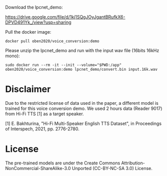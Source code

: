 Download the lpcnet_demo: 

https://drive.google.com/file/d/1kj1SQgJOyJgantBRufkX6-DPVD491Yk_/view?usp=sharing

Pull the docker image:

```docker pull oben2020/voice_conversion:demo```

Please unzip the lpcnet_demo and run with the input wav file (16bits 16kHz mono):

```sudo docker run --rm -it --init --volume="$PWD:/app" oben2020/voice_conversion:demo lpcnet_demo/convert.bin input.16k.wav```

# Disclaimer
Due to the restricted license of data used in the paper, a different model is trained for this voice conversion demo. We used 2 hours data (Reader 9017) from Hi-Fi TTS [1] as a target speaker.

[1] E. Bakhturina, "Hi-Fi Multi-Speaker English TTS Dataset", in Proceedings of Interspech, 2021, pp. 2776-2780.

# License
The pre-trained models are under the Create Commons Attribution-NonCommercial-ShareAlike-3.0 Unported (CC-BY-NC-SA 3.0) License.

